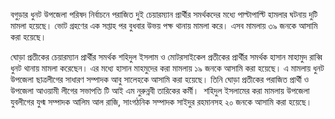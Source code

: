 বগুড়ার ধুনট উপজেলা পরিষদ নির্বাচনে পরাজিত দুই চেয়ারম্যান প্রার্থীর সমর্থকদের মধ্যে পাল্টাপাল্টি হামলার ঘটনায় দুটি মামলা হয়েছে। ভোট গ্রহণের এক সপ্তাহ পর বুধবার উভয় পক্ষ থানায় মামলা করে। এসব মামলায় ৩৯ জনকে আসামি করা হয়েছে।

ঘোড়া প্রতীকের চেয়ারম্যান প্রার্থীর সমর্থক শহিদুল ইসলাম ও মোটরসাইকেল প্রতীকের প্রার্থীর সমর্থক হাসান মাহামুদ রাব্বি ধুনট থানায় মামলা করেছেন। এর মধ্যে হাসান মাহমুদের করা মামলায় ১৯ জনকে আসামি করা হয়েছে। এ মামলায় ধুনট উপজেলা ছাত্রলীগের সাধারণ সম্পাদক আবু সালেহকে আসামি করা হয়েছে। তিনি ঘোড়া প্রতীকের পরাজিত প্রার্থী ও উপজেলা আওয়ামী লীগের সভাপতি টি আই এম নুরুন্নবী তারিকের কর্মী।  শহিদুল ইসলামের করা মামলায় উপজেলা যুবলীগের যুগ্ম সম্পাদক আলিম আল রাজি, সাংগঠনিক সম্পাদক সাইদুর রহমানসহ ২০ জনকে আসামি করা হয়েছে।
